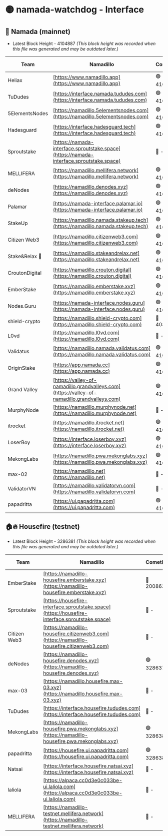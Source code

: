 # 🟡 namada-watchdog - Interface

## 🚀 Namada (mainnet)
- Latest Block Height - 4104887 *(This block height was recorded when this file was generated and may be outdated later.)*

| Team | Namadillo | CometBFT | Indexer | MASP Indexer |
|-|-|-|-|-|
| Heliax | [https://www.namadillo.app](https://www.namadillo.app) | 🟢 4104857 | 🟢 4104857 | 🟢 4104833 |
| TuDudes | [https://interface.namada.tududes.com](https://interface.namada.tududes.com) | 🟢 4104853 | 🟢 4104852 | 🟢 4104833 |
| 5ElementsNodes | [https://namadillo.5elementsnodes.com](https://namadillo.5elementsnodes.com) | 🟢 4104858 | 🟢 4104858 | 🟢 4104833 |
| Hadesguard | [https://interface.hadesguard.tech](https://interface.hadesguard.tech) | 🟢 4104859 | 🟢 4104854 | 🟢 4104833 |
| Sproutstake | [https://namada-interface.sproutstake.space](https://namada-interface.sproutstake.space) | 🔴 - | 🔴 3738134 | 🔴 - |
| MELLIFERA | [https://namadillo.mellifera.network](https://namadillo.mellifera.network) | 🟢 4104862 | 🟢 4104862 | 🔴 3765769 |
| deNodes | [https://namadillo.denodes.xyz](https://namadillo.denodes.xyz) | 🟢 4104863 | 🟢 4104863 | 🟢 4104860 |
| Palamar | [https://namada-interface.palamar.io](https://namada-interface.palamar.io) | 🟢 4104864 | 🟢 4104863 | 🟢 4104860 |
| StakeUp | [https://namadillo.namada.stakeup.tech](https://namadillo.namada.stakeup.tech) | 🟢 4104864 | 🟢 4104864 | 🟢 4104860 |
| Citizen Web3 | [https://namadillo.citizenweb3.com](https://namadillo.citizenweb3.com) | 🟢 4104865 | 🟢 4104864 | 🟢 4104860 |
| Stake&Relax 🦥 | [https://namadillo.stakeandrelax.net](https://namadillo.stakeandrelax.net) | 🟢 4104866 | 🟢 4104866 | 🔴 3765769 |
| CroutonDigital | [https://namadillo.crouton.digital](https://namadillo.crouton.digital) | 🟢 4104866 | 🟢 4104866 | 🟢 4104860 |
| EmberStake | [https://namadillo.emberstake.xyz](https://namadillo.emberstake.xyz) | 🟢 4104867 | 🟢 4104867 | 🟢 4104860 |
| Nodes.Guru | [https://namada-interface.nodes.guru](https://namada-interface.nodes.guru) | 🟢 4104868 | 🟢 4104867 | 🟢 4104860 |
| shield-crypto | [https://namadillo.shield-crypto.com](https://namadillo.shield-crypto.com) | 🔴 4081602 | 🔴 - | 🔴 - |
| L0vd | [https://namadillo.l0vd.com](https://namadillo.l0vd.com) | 🔴 - | 🔴 - | 🔴 - |
| Validatus | [https://namadillo.namada.validatus.com](https://namadillo.namada.validatus.com) | 🟢 4104875 | 🟢 4104875 | 🔴 3819812 |
| OriginStake | [https://app.namada.cc](https://app.namada.cc) | 🟢 4104876 | 🟢 4104870 | 🟢 4104860 |
| Grand Valley | [https://valley-of-namadillo.grandvalleys.com](https://valley-of-namadillo.grandvalleys.com) | 🟢 4104877 | 🔴 4100058 | 🟢 4104860 |
| MurphyNode | [https://namadillo.murphynode.net](https://namadillo.murphynode.net) | 🔴 - | 🔴 - | 🔴 - |
| itrocket | [https://namadillo.itrocket.net](https://namadillo.itrocket.net) | 🟢 4104879 | 🟢 4104879 | 🟢 4104860 |
| LoserBoy | [https://interface.loserboy.xyz](https://interface.loserboy.xyz) | 🟢 4104880 | 🟢 4104880 | 🟢 4104860 |
| MekongLabs | [https://namadillo.pwa.mekonglabs.xyz](https://namadillo.pwa.mekonglabs.xyz) | 🟢 4104881 | 🟢 4104880 | 🟢 4104860 |
| max-02 | [https://namadillo.net](https://namadillo.net) | 🔴 - | 🔴 - | 🔴 - |
| ValidatorVN | [https://namadillo.validatorvn.com](https://namadillo.validatorvn.com) | 🔴 - | 🔴 - | 🔴 - |
| papadritta | [https://ui.papadritta.com](https://ui.papadritta.com) | 🟢 4104887 | 🟢 4104887 | 🟢 4104860 |

## 🏠🔥 Housefire (testnet)
- Latest Block Height - 3286381 *(This block height was recorded when this file was generated and may be outdated later.)*

| Team | Namadillo | CometBFT | Indexer | MASP Indexer |
|-|-|-|-|-|
| EmberStake | [https://namadillo-housefire.emberstake.xyz](https://namadillo-housefire.emberstake.xyz) | 🔴 2008636 | 🔴 - | 🔴 - |
| Sproutstake | [https://housefire-interface.sproutstake.space](https://housefire-interface.sproutstake.space) | 🔴 - | 🔴 - | 🔴 - |
| Citizen Web3 | [https://namadillo-housefire.citizenweb3.com](https://namadillo-housefire.citizenweb3.com) | 🔴 - | 🔴 - | 🔴 - |
| deNodes | [https://namadillo-housefire.denodes.xyz](https://namadillo-housefire.denodes.xyz) | 🟢 3286370 | 🟢 3286370 | 🟡 3286075 |
| max-03 | [https://namadillo.housefire.max-03.xyz](https://namadillo.housefire.max-03.xyz) | 🔴 - | 🔴 - | 🔴 - |
| TuDudes | [https://interface.housefire.tududes.com](https://interface.housefire.tududes.com) | 🔴 - | 🔴 - | 🔴 - |
| MekongLabs | [https://namadillo-housefire.pwa.mekonglabs.xyz](https://namadillo-housefire.pwa.mekonglabs.xyz) | 🟢 3286380 | 🟢 3286380 | 🟡 3286075 |
| papadritta | [https://housefire.ui.papadritta.com](https://housefire.ui.papadritta.com) | 🟢 3286381 | 🟢 3286381 | 🟡 3286075 |
| Natsai | [https://interface.housefire.natsai.xyz](https://interface.housefire.natsai.xyz) | 🔴 - | 🔴 - | 🔴 - |
| laliola | [https://alpaca.cc0d3e0c033be-ui.laliola.com](https://alpaca.cc0d3e0c033be-ui.laliola.com) | 🔴 - | 🔴 - | 🔴 - |
| MELLIFERA | [https://namadillo-testnet.mellifera.network](https://namadillo-testnet.mellifera.network) | 🔴 - | 🔴 2778001 | 🔴 2607259 |

